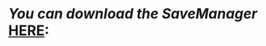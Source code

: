# *You can download the SaveManager* **[HERE](https://github.com/Trofline/Tools/releases/tag/SaveManager):**
> 
